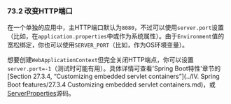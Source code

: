 ### 73.2 改变HTTP端口

在一个单独的应用中，主HTTP端口默认为`8080`，不过可以使用`server.port`设置（比如，在`application.properties`中或作为系统属性）。由于`Environment`值的宽松绑定，你也可以使用`SERVER_PORT`（比如，作为OS环境变量）。

想要创建`WebApplicationContext`但完全关闭HTTP端点，你可以设置`server.port=-1`（测试时可能有用）。具体详情可查看'Spring Boot特性'章节的[Section 27.3.4, “Customizing embedded servlet containers”](../IV. Spring Boot features/27.3.4 Customizing embedded servlet containers.md)，或[ServerProperties](https://github.com/spring-projects/spring-boot/tree/v2.0.0.M2/spring-boot-autoconfigure/src/main/java/org/springframework/boot/autoconfigure/web/ServerProperties.java)源码。
